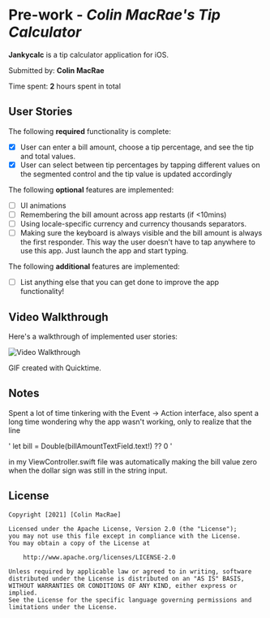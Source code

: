 # Pre-work - *Colin MacRae's Tip Calculator*

**Jankycalc** is a tip calculator application for iOS.

Submitted by: **Colin MacRae**

Time spent: **2** hours spent in total

## User Stories

The following **required** functionality is complete:

* [x] User can enter a bill amount, choose a tip percentage, and see the tip and total values.
* [x] User can select between tip percentages by tapping different values on the segmented control and the tip value is updated accordingly

The following **optional** features are implemented:

* [ ] UI animations
* [ ] Remembering the bill amount across app restarts (if <10mins)
* [ ] Using locale-specific currency and currency thousands separators.
* [ ] Making sure the keyboard is always visible and the bill amount is always the first responder. This way the user doesn't have to tap anywhere to use this app. Just launch the app and start typing.

The following **additional** features are implemented:

- [ ] List anything else that you can get done to improve the app functionality!

## Video Walkthrough

Here's a walkthrough of implemented user stories:

<img src='./prework.gif' title='Video Walkthrough' width='' alt='Video Walkthrough' />

GIF created with Quicktime.

## Notes

Spent a lot of time tinkering with the Event -> Action interface, also spent a long time wondering why the app wasn't working, only to realize that the line

' let bill = Double(billAmountTextField.text!) ?? 0 '

in my ViewController.swift file was automatically making the bill value zero when the dollar sign was still in the string input.

## License

    Copyright [2021] [Colin MacRae]

    Licensed under the Apache License, Version 2.0 (the "License");
    you may not use this file except in compliance with the License.
    You may obtain a copy of the License at

        http://www.apache.org/licenses/LICENSE-2.0

    Unless required by applicable law or agreed to in writing, software
    distributed under the License is distributed on an "AS IS" BASIS,
    WITHOUT WARRANTIES OR CONDITIONS OF ANY KIND, either express or implied.
    See the License for the specific language governing permissions and
    limitations under the License.
